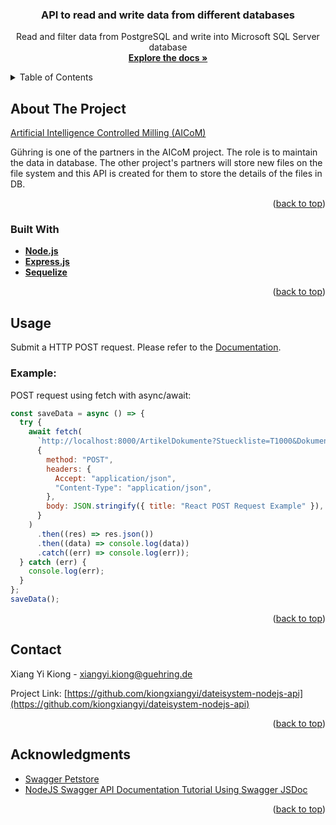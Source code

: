 <h3 align="center">API to read and write data from different databases</h3>

  <p align="center">
    Read and filter data from PostgreSQL and write into Microsoft SQL Server database
    <br />
    <a href="https://github.com/kiongxiangyi/modulework-nodejs-sequelise-api"><strong>Explore the docs »</strong></a>
    <br />
  </p>
</div>

<!-- TABLE OF CONTENTS -->
<details>
  <summary>Table of Contents</summary>
  <ol>
    <li>
      <a href="#about-the-project">About The Project</a>
      <ul>
        <li><a href="#built-with">Built With</a></li>
      </ul>
    </li>
    <li><a href="#usage">Usage</a></li>
    <li><a href="#contact">Contact</a></li>
    <li><a href="#acknowledgments">Acknowledgments</a></li>
  </ol>
</details>

<!-- ABOUT THE PROJECT -->

## About The Project

[Artificial Intelligence Controlled Milling (AICoM)](https://lernendewerkzeugmaschine.de/)

Gühring is one of the partners in the AICoM project. The role is to maintain the data in database.
The other project's partners will store new files on the file system and this API is created for them to store the details of the files in DB.

<p align="right">(<a href="#readme-top">back to top</a>)</p>

### Built With

- <a href="https://nodejs.org/en"><strong>Node.js</strong></a>
- <a href="https://expressjs.com/en/"><strong>Express.js</strong></a>
- <a href="https://sequelize.org/"><strong>Sequelize</strong></a>

<p align="right">(<a href="#readme-top">back to top</a>)</p>

<!-- USAGE EXAMPLES -->

## Usage

Submit a HTTP POST request.
Please refer to the [Documentation](http://localhost:8000/api-docs/).

### Example:

POST request using fetch with async/await:

```js
const saveData = async () => {
  try {
    await fetch(
      `http://localhost:8000/ArtikelDokumente?Stueckliste=T1000&Dokumentpfad=C%3A%5Cowncloud.log`,
      {
        method: "POST",
        headers: {
          Accept: "application/json",
          "Content-Type": "application/json",
        },
        body: JSON.stringify({ title: "React POST Request Example" }),
      }
    )
      .then((res) => res.json())
      .then((data) => console.log(data))
      .catch((err) => console.log(err));
  } catch (err) {
    console.log(err);
  }
};
saveData();
```

<p align="right">(<a href="#readme-top">back to top</a>)</p>

<!-- CONTACT -->

## Contact

Xiang Yi Kiong - xiangyi.kiong@guehring.de

Project Link: [https://github.com/kiongxiangyi/dateisystem-nodejs-api](https://github.com/kiongxiangyi/dateisystem-nodejs-api)

<p align="right">(<a href="#readme-top">back to top</a>)</p>

<!-- ACKNOWLEDGMENTS -->

## Acknowledgments

- [Swagger Petstore](https://petstore.swagger.io/#/pet/findPetsByStatus)
- [NodeJS Swagger API Documentation Tutorial Using Swagger JSDoc](https://www.youtube.com/watch?v=S8kmHtQeflo&t=444s)

<p align="right">(<a href="#readme-top">back to top</a>)</p>
